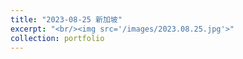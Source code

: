 ```yaml
---
title: "2023-08-25 新加坡"
excerpt: "<br/><img src='/images/2023.08.25.jpg'>"
collection: portfolio
---
```


